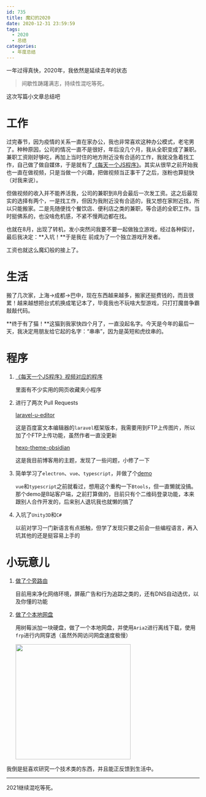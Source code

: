 ```yaml
---
id: 735
title: 魔幻的2020
date: 2020-12-31 23:59:59
tags:
  - 2020
  - 总结
categories:
  - 年度总结
---
```


一年过得真快，2020年，我依然是延续去年的状态

> 间歇性踌躇满志，持续性混吃等死。

<!--more-->

这次写篇小文章总结吧

# 工作

过完春节，因为疫情的关系一直在家办公，我也非常喜欢这种办公模式，老宅男了。种种原因，公司的情况一直不是很好，年后没几个月，我从全职变成了兼职。兼职工资刚好够吃，再加上当时住的地方附近没有合适的工作，我就没急着找工作，自己做了做自媒体，于是就有了[《每天一个JS程序》](https://space.bilibili.com/2198461/channel/detail?cid=132081)。其实从很早之前开始我也一直在做视频，只是当做一个兴趣，把做视频当正事干了之后，涨粉也算挺快（对我来说）。

但做视频的收入并不能养活我，公司的兼职到8月会最后一次发工资。这之后最现实的选择有两个，一是找工作，但因为我附近没有合适的，我又想在家附近找，所以只能搬家。二是先随便找个餐饮店、便利店之类的兼职，等合适的全职工作。当时挺佛系的，也没啥危机感，不紧不慢两边都在找。

也就在8月，出现了转机，发小突然问我要不要一起做独立游戏，经过各种探讨，最后我决定：**入坑！**于是我在 <span start-time="2020/08/21 00:00:00" interval-time="50" id="game"></span><script>if(typeof dateMaker !== 'undefined') dateMaker('game');</script> 前成为了一个独立游戏开发者。

工资也就这么魔幻般的接上了。

# 生活

搬了几次家，上海->成都->巴中，现在东西越来越多，搬家还挺费钱的，而且很累！越来越想把台式机换成笔记本了，毕竟我也不玩啥大型游戏，只打打魔兽争霸敲敲代码。

**终于有了猫！**这猫到我家快四个月了，一直没起名字。今天是今年的最后一天，我决定用朋友给它起的名字：“串串”，因为是英短和虎纹串的。

# 程序

1. [《每天一个JS程序》视频对应的程序](https://github.com/imba97/js)

   里面有不少实用的网页收藏夹小程序

2. 进行了两次 Pull Requests

   [laravel-u-editor](https://github.com/stevenyangecho/laravel-u-editor/pull/76)

   这是百度富文本编辑器的`laravel`框架版本，我需要用到FTP上传图片，所以加了个FTP上传功能，虽然作者一直没更新

   [hexo-theme-obsidian](https://github.com/TriDiamond/hexo-theme-obsidian/pull/111)

   这是我目前博客用的主题，发现了一些问题，小修了一下

3. 简单学习了`electron`、`vue`、`typescript`，并做了个[demo](https://github.com/imba97/electron-vue-typescript-demo)

   `vue`和`typescript`之前就看过，想用这个重构一下`Btools`，但一直懒就没搞。那个demo是B站客户端，之前打算做的，目前只有个二维码登录功能，本来跟别人合作开发的，后来别人退坑我也就懒的搞了

4. 入坑了`Unity3D`和`C#`

   以前对学习一门新语言有点抵触，但学了发现只要之前会一些编程语言，再入坑其他的还是挺容易上手的

# 小玩意儿

1. [做了个旁路由](https://imba97.cn/archives/682)

   目前用来净化网络环境，屏蔽广告和行为追踪之类的，还有DNS自动选优，以及你懂的功能

2. [做了个本地网盘](https://imba97.cn/archives/732)

   用树莓派加一块硬盘，做了一个本地网盘，并使用`Aria2`进行离线下载，使用`frp`进行内网穿透（虽然外网访问网盘速度极慢）

   <img src="//imba97.cn/uploads/2020/12/2020-1.jpg" style="height: 300px;" />

我倒是挺喜欢研究一个技术类的东西，并且能正反馈到生活中。

---

2021继续混吃等死。
